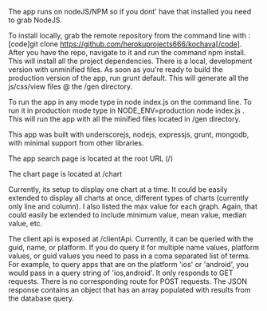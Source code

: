 The app runs on nodeJS/NPM so if you dont' have that installed you need to grab NodeJS.

To install locally, grab the remote repository from the command line with : [code]git clone https://github.com/herokuprojects666/kochava[/code]. After you have the repo, navigate to it and run the command npm install. This will install all the project dependencies. There is a local, development version with unminified files. As soon as you're ready to build the production version of the app, run grunt default. This will generate all the js/css/view files @ the /gen directory.

To run the app in any mode type in node index.js on the command line. To run it in production mode type in NODE_ENV=production node index.js . This will run the app with all the minified files located in /gen directory.

This app was built with underscorejs, nodejs, expressjs, grunt, mongodb, with minimal support from other libraries.

The app search page is located at the root URL (/)

The chart page is located at /chart

Currently, its setup to display one chart at a time. It could be easily extended to display all charts at once, different types of charts (currently only line and column). I also listed the max value for each graph. Again, that could easily be extended to include minimum value, mean value, median value, etc.

The client api is exposed at /clientApi. Currently, it can be queried with the guid, name, or platform. If you do query it for multiple name values, platform values, or guid values you need to pass in a coma separated list of terms. For example, to query apps that are on the platform 'ios' or 'android', you would pass in a query string of 'ios,android'. It only responds to GET requests. There is no corresponding route for POST requests. The JSON response contains an object that has an array populated with results from the database query.